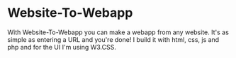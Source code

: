 # Website-To-Webapp
With Website-To-Webapp you can make a webapp from any website. 
It's as simple as entering a URL and you're done!
I build it with html, css, js and php and for the UI I'm using W3.CSS. 
